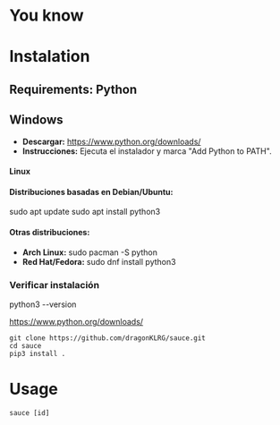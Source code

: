 # You know



# Instalation

## Requirements: Python

## Windows
- **Descargar:** https://www.python.org/downloads/
- **Instrucciones:** Ejecuta el instalador y marca "Add Python to PATH".
  
#### Linux
#### Distribuciones basadas en Debian/Ubuntu:
sudo apt update
sudo apt install python3

#### Otras distribuciones:
- **Arch Linux:**
  sudo pacman -S python
- **Red Hat/Fedora:**
  sudo dnf install python3

### Verificar instalación
python3 --version

https://www.python.org/downloads/
````
git clone https://github.com/dragonKLRG/sauce.git
cd sauce
pip3 install .
````
# Usage

````
sauce [id]
````
